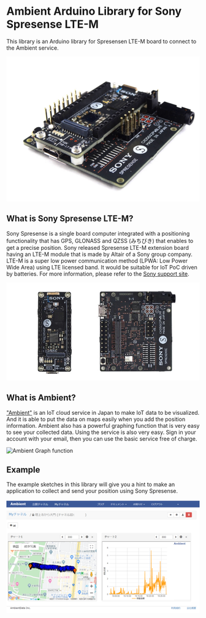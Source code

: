 # Ambient Arduino Library for Sony Spresense LTE-M 
This library is an Arduino library for Spresensen LTE-M board to connect to the Ambient service.

![Sony Spresense LTE-M](https://github.com/TE-YoshinoriOota/Ambient_SpresenseLTEM/blob/master/resources/sDSC01719.jpg)

## What is Sony Spresense LTE-M?
Sony Spresense is a single board computer integrated with a positioning functionality that has GPS, GLONASS and QZSS (みちびき) that enables to get a precise position. Sony released Spresense LTE-M extension board having an LTE-M module that is made by Altair of a Sony group company. LTE-M is a super low power communication method (LPWA: Low Power Wide Area) using LTE licensed band. It would be suitable for IoT PoC driven by batteries.  For more information, please refer to the [Sony support site](https://developer.sony.com/develop/spresense/docs/hw_docs_lte_ja.html).

![Spresense main and LTE-M](https://github.com/TE-YoshinoriOota/Ambient_SpresenseLTEM/blob/master/resources/SpresenseMain_LTE-MExtensionBoard.jpg)

## What is Ambient?
["Ambient"](https://ambidata.io/) is an IoT cloud service in Japan to make IoT data to be visualized. And it is able to put the data on maps easily when you add the position information. Ambient also has a powerful graphing function that is very easy to see your collected data. Using the service is also very easy. Sign in your account with your email, then you can use the basic service free of charge. 

![Ambient Graph function](https://ambidata.io/wp/wp-content/uploads/2016/08/chart2-1024x712.jpg)


## Example 
The example sketches in this library will give you a hint to make an application to collect and send your position using Sony Spresense.

![Sony Spresense with Ambient](https://github.com/TE-YoshinoriOota/Ambient_SpresenseLTEM/blob/master/resources/ambient.png)


